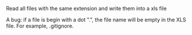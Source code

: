 Read all files with the same extension and write them into a xls file

A bug: 
if a file is begin with a dot ".", the file name will be empty in the XLS file.
For example, .gitignore.


